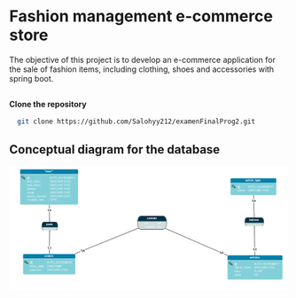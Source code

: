 # Fashion management e-commerce store

The objective of this project is to develop an e-commerce application for the sale of fashion items, including clothing, shoes and accessories with spring boot.

##
**Clone the repository**

```bash
  git clone https://github.com/Salohyy212/examenFinalProg2.git
```

## Conceptual diagram for the database
![Conceptual diagram for the database](https://github.com/Salohyy212/examenFinalProg2/blob/dev/storeEcommerce.png)

